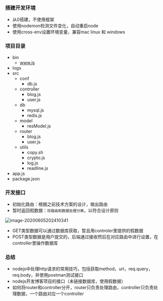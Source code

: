 ### 搭建开发环境

+ 从0搭建，不使用框架
+ 使用nodemon检测文件变化，自动重启node
+ 使用cross-env设置环境变量，兼容mac linux 和 windows



### 项目目录

+ bin
  + www.js
+ logs
+ src
  + conf
    + db.js
  + controller
    + blog.js
    + user.js
  + db
    + mysql.js
    + redis.js
  + model
    + resModel.js
  + router
    + blog.js
    + user.js
  + utils
    + copy.sh
    + crypto.js
    + log.js
    + readline.js
+ app.js
+ package.json



### 开发接口

+ 初始化路由：根据之前技术方案的设计，做出路由
+ 暂时返回假数据：`将路由和数据处理分离`，以符合设计原则

![image-20200605202410341](C:/Users/Alber/AppData/Roaming/Typora/typora-user-images/image-20200605202410341.png)

+ GET类型数据可以通过数据库获取，暂且用controler里提供的假数据
+ POST类型数据是用户提交的，后端通过接收然后在对应路由中进行设置，在controller里操作数据库



### 总结

+ nodejs中处理http请求的常用技巧，包括获取method，url，req.query，req.body，并使用postman测试接口
+ nodejs开发博客项目的接口（未链接数据库，使用假数据）
+ 如何将router和controller分开，router只负责处理路由，controller只负责处理数据，一个路由对应一个controller


